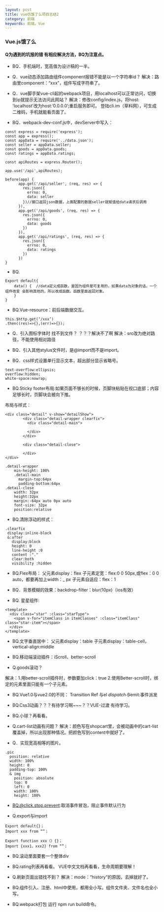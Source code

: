 ```yaml
---
layout: post
title: vue仿饿了么项目总结2
category: 前端
keywords: 前端，Vue
---
```


### Vue.js饿了么
#### Q为遇到的坑报的错 有相应解决方法，BQ为注意点。

- BQ．手机端时，宽高值为设计稿的一半。 
- Q．vue动态添加路由组件component报错不能是以一个字符串id？
解决：路由里component：“xxx”，组件写成字符串了。

- Q．vue脚手架vue-cli起的webpack项目，用localhost可以正常访问，切换到ip就提示无法访问此网站？
解决：修改config/index.js，将host: 'localhost'改为host:’0.0.0.0’;重启服务即可。
登陆cli.im（草料网），可生成二维码，手机就能看页面了。

- BQ．webpack-dev-conf.js中，devServer中写入：

```
const express = require('express');
const app = express();
const appData = require('../data.json');
const seller = appData.seller;
const goods = appData.goods;
const ratings = appData.ratings;

const apiRoutes = express.Router();

app.use('/api',apiRoutes);

before(app) {
      app.get('/api/seller', (req, res) => {
        res.json({
          errno: 0,
          data: seller
        })//接口返回json数据，上面配置的数据seller就赋值给data请求后调用
      }),
      app.get('/api/goods', (req, res) => {
        res.json({
          errno: 0,
          data: goods
        })
      }),
      app.get('/api/ratings', (req, res) => {
        res.json({
          errno: 0,
          data: ratings
        })
      })
}
```
 
- BQ.
```
Export default{
    data() {  //data定义成函数，是因为组件是可复用的，如果data为对象的话，一个组件改变 会影响其他的，所以改成函数。函数里面返回对象。
    }
}
```

- BQ.Vue-resource：前后端数据交互。
```
this.$http.get(‘/xxx’) 
.then((res)=>{},(err)=>{});
```
- Q．引入图标字体时 找不到文件？ ？？？解决不了啊
解决：src改为绝对路径，不能使用相对路径
 
- BQ．引入其他stylus文件时，是@import而不是import。 
 
- BQ．css样式设置单行显示文本，超出部分显示省略号。
 ```
 text-overflow:ellipsis;
 overflow:hidden;
 white-space:nowrap;
 ```

- BQ.Sticky footer布局:如果页面不够长的时候，页脚块粘贴在视口底部；内容足够长时，页脚块会被向下推。
 
布局与样式：
```
<div class="detail" v-show="detailShow">
        <div class="detail-wrapper clearfix">
          <div class="detail-main">
           
          </div>
        </div>

        <div class="detail-close">
          
        </div>
</div>

.detail-wrapper
    min-height: 100%
    .detail-main
      margin-top:64px
      padding-bottom:64px
.detail-close
    width: 32px
    height:32px
    margin:-64px auto 0px auto
    font-size: 32px
    position:relative
```

- BQ.清除浮动的样式：
 ```
 .clearfix
  display:inline-block
  &:after
    display:block
    height: 0
    line-height :0
    content :"."
    clear:both
    visibility :hidden
 ```

- BQ.Flex布局：
父元素display：flex
子元素定宽：flex:0 0 50px,或flex：0 0 auto，都要再加上width：_ px
子元素自适应：flex：1
 

- BQ．背景模糊的效果：backdrop-filter：blur(10px)（ios有效）
 
 
- BQ. 星星组件:

```
<template>
  <div class="star" :class="starType">
    <span v-for="itemClass in itemClasses" :class="itemClass" class="star-item"></span>
  </div>
</template>
```

- BQ.文字垂直居中：
父元素display：table
子元素display：table-cell，vertical-align:middle

- BQ.移动端滚动插件：iScroll、better-scroll

- Q.goods滚动？

解决：1.用better-scroll插件时，参数要加click：true
2.使用Better-scroll时，绑定的元素里面只能有一个子元素。

- BQ.Vue1.0与vue2.0的不同：
Transition
Ref 与el
$dispatch与$emit:事件派发

- BQ.Css3动画？？？有待学习啊~~~？？VUE-过渡 有待学习。
- BQ.小球？再看看。
 
- Q.cart-list动画有问题？
解决：颜色写在shopcart里，会被动画中的cart-list覆盖掉，所以出现那种情况。把颜色写到content中就好了。

- Q．实现宽高相等的图片。

```
.pic
  position: relative
  width: 100%
  height: 0
  padding-top: 100%
  & img
    position: absolute
    top: 0
    left: 0
    width: 100%
    height: 100%
```
 

- BQ.@click.stop.prevent:取消事件冒泡，阻止事件默认行为

- Q.export与import

```
Export default{}；
Import xxx from “”；

Export function xxx（）{}；
Import {xxx1，xxx2} from “”；
```
 

- BQ.滚动里面要套一个整体div

- BQ.rating列表再看看。
VUE中文文档再看看，生命周期要理解！

- Q.刷新页面出错找不到？
解决：mode：“history”的原因，去掉就好了。
 
- BQ.组件引入、注册、html中使用，都用全小写。组件文件夹、文件名也全小写。

- BQ.webpack打包 
运行 npm run build命令。 
